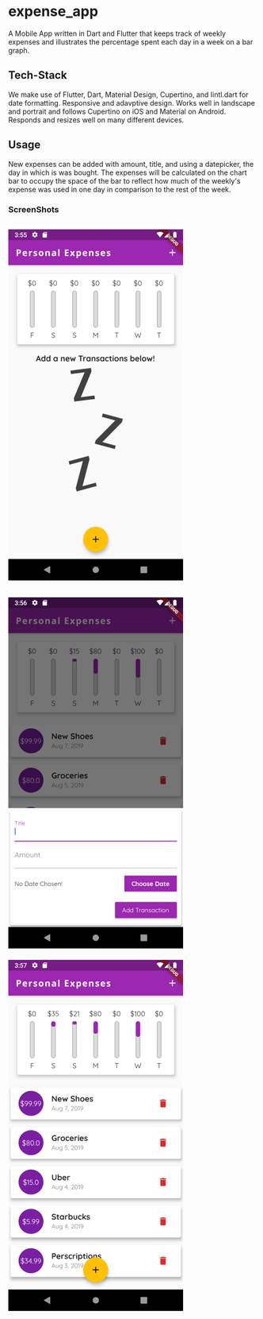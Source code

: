 # expense_app

A Mobile App written in Dart and Flutter that keeps track of weekly expenses and illustrates the percentage spent each day in a week on a bar graph.

## Tech-Stack

We make use of Flutter, Dart, Material Design, Cupertino, and Iintl.dart for date formatting.
Responsive and adavptive design. Works well in landscape and portrait and follows Cupertino on iOS and Material on Android. Responds and resizes well on many different devices. 

## Usage

New expenses can be added with amount, title, and using a datepicker, the day in which is was bought. The expenses will be calculated on the chart bar to occupy the space of the bar to reflect how much of the weekly's expense was used in one day in comparison to the rest of the week.

### ScreenShots

![alt text](https://github.com/Twistedben/Expense-App/blob/master/screenshots/no_transactions_expense_app.png "Home Screen of Expense App")
---------
![alt text](https://github.com/Twistedben/Expense-App/blob/master/screenshots/bottom_modal_expense_app.png "Bottom Modal - Add New Expense App")
---------
![alt text](https://github.com/Twistedben/Expense-App/blob/master/screenshots/full_list_expense_app.png "List of Transactions and Chart Bar")